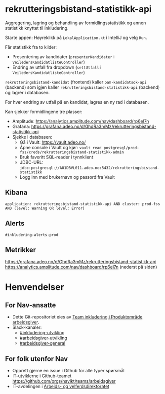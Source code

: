 # rekrutteringsbistand-statistikk-api
Aggregering, lagring og behandling av formidlingsstatistikk og annen statistikk knyttet til inkludering.

Starte appen:
Høyreklikk på `LokalApplication.kt` i IntelliJ og velg `Run`.

Får statistikk fra to kilder:
- Presentering av kandidater (`presenterKandidater` i `VeiledersKandidatlisteController`)
- Endring av utfall fra dropdown (`settUtfall` i `VeiledersKandidatlisteController`)

`rekrutteringsbistand-kandidat` (frontend) kaller `pam-kandidatsok-api` (backend) som igjen kaller `rekrutteringsbistand-statistikk-api` (backend) og lagrer i databasen.

For hver endring av utfall på en kandidat, lagres en ny rad i databasen.

Kan sjekker formidlingene tre plasser:
- Amplitude: https://analytics.amplitude.com/nav/dashboard/rp6el7n
- Grafana: https://grafana.adeo.no/d/GhdRa3mMz/rekrutteringsbistand-statistikk-api
- Sjekke i databasen: 
    - Gå i Vault: https://vault.adeo.no/
    - Åpne console i Vault og kjør: `vault read postgresql/prod-fss/creds/rekrutteringsbistand-statistikk-admin`
    - Bruk favoritt SQL-reader i tynnklient
    - JDBC-URL: `jdbc:postgresql://A01DBVL011.adeo.no:5432/rekrutteringsbistand-statistikk`
    - Logg inn med brukernavn og passord fra Vault

## Kibana
`application: rekrutteringsbistand-statistikk-api AND cluster: prod-fss AND (level: Warning OR level: Error)`

## Alerts
`#inkludering-alerts-prod`

## Metrikker
https://grafana.adeo.no/d/GhdRa3mMz/rekrutteringsbistand-statistikk-api
https://analytics.amplitude.com/nav/dashboard/rp6el7n (nederst på siden)


# Henvendelser

## For Nav-ansatte

* Dette Git-repositoriet eies av [Team inkludering i Produktområde arbeidsgiver](https://navno.sharepoint.com/sites/intranett-prosjekter-og-utvikling/SitePages/Produktomr%C3%A5de-arbeidsgiver.aspx).
* Slack-kanaler:
  * [#inkludering-utvikling](https://nav-it.slack.com/archives/CQZU35J6A)
  * [#arbeidsgiver-utvikling](https://nav-it.slack.com/archives/CD4MES6BB)
  * [#arbeidsgiver-general](https://nav-it.slack.com/archives/CCM649PDH)

## For folk utenfor Nav

* Opprett gjerne en issue i Github for alle typer spørsmål
* IT-utviklerne i Github-teamet https://github.com/orgs/navikt/teams/arbeidsgiver
* IT-avdelingen i [Arbeids- og velferdsdirektoratet](https://www.nav.no/no/NAV+og+samfunn/Kontakt+NAV/Relatert+informasjon/arbeids-og-velferdsdirektoratet-kontorinformasjon)
